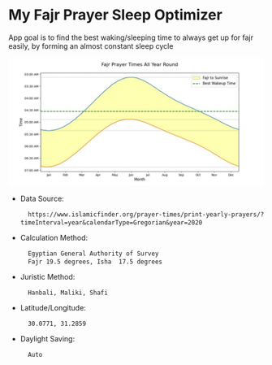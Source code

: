 # My Fajr Prayer Sleep Optimizer

App goal is to find the best waking/sleeping time to always get up for fajr easily, by forming an almost constant sleep cycle

![preview](1.jpg)

* Data Source:

        https://www.islamicfinder.org/prayer-times/print-yearly-prayers/?timeInterval=year&calendarType=Gregorian&year=2020

* Calculation Method:

        Egyptian General Authority of Survey
        Fajr 19.5 degrees, Isha  17.5 degrees

* Juristic Method:

        Hanbali, Maliki, Shafi

* Latitude/Longitude:

        30.0771, 31.2859

* Daylight Saving:

        Auto
